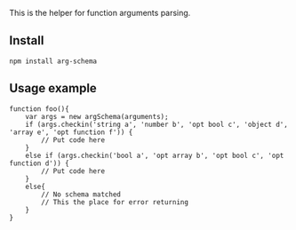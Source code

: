 This is the helper for function arguments parsing.

## Install

`npm install arg-schema`

## Usage example

```
function foo(){
    var args = new argSchema(arguments);
    if (args.checkin('string a', 'number b', 'opt bool c', 'object d', 'array e', 'opt function f')) {
		// Put code here
    }
    else if (args.checkin('bool a', 'opt array b', 'opt bool c', 'opt function d')) {
		// Put code here
    }
    else{
		// No schema matched
		// This the place for error returning
    }
}
```
